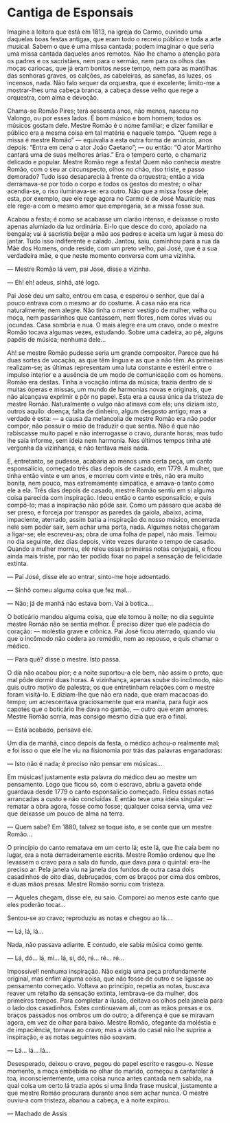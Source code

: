 # Cantiga de Esponsais

Imagine a leitora que está em 1813, na igreja do Carmo, ouvindo uma
daquelas boas festas antigas, que eram todo o recreio público e
toda a arte musical. Sabem o que é uma missa cantada; podem imaginar
o que seria uma missa cantada daqueles anos remotos. Não lhe chamo
a atenção para os padres e os sacristães, nem para o sermão, nem
para os olhos das moças cariocas, que já eram bonitos nesse tempo,
nem para as mantilhas das senhoras graves, os calções, as cabeleiras,
as sanefas, as luzes, os incensos, nada. Não falo sequer da orquestra,
que é excelente; limito-me a mostrar-lhes uma cabeça branca, a
cabeça desse velho que rege a orquestra, com alma e devoção.

Chama-se Romão Pires; terá sessenta anos, não menos, nasceu no
Valongo, ou por esses lados. É bom músico e bom homem; todos os
músicos gostam dele. Mestre Romão é o nome familiar; e dizer familiar
e público era a mesma coisa em tal matéria e naquele tempo. “Quem
rege a missa é mestre Romão” — equivalia a esta outra forma de
anúncio, anos depois: “Entra em cena o ator João Caetano”; — ou
então: “O ator Martinho cantará uma de suas melhores árias.” Era o
tempero certo, o chamariz delicado e popular. Mestre Romão rege a
festa! Quem não conhecia mestre Romão, com o seu ar circunspecto,
olhos no chão, riso triste, e passo demorado? Tudo isso desaparecia
à frente da orquestra; então a vida derramava-se por todo o corpo
e todos os gestos do mestre; o olhar acendia-se, o riso iluminava-se:
era outro. Não que a missa fosse dele; esta, por exemplo, que ele
rege agora no Carmo é de José Maurício; mas ele rege-a com o mesmo
amor que empregaria, se a missa fosse sua.

Acabou a festa; é como se acabasse um clarão intenso, e deixasse o
rosto apenas alumiado da luz ordinária. Ei-lo que desce do coro,
apoiado na bengala; vai à sacristia beijar a mão aos padres e aceita
um lugar à mesa do jantar. Tudo isso indiferente e calado. Jantou,
saiu, caminhou para a rua da Mãe dos Homens, onde reside, com um
preto velho, pai José, que é a sua verdadeira mãe, e que neste
momento conversa com uma vizinha.

— Mestre Romão lá vem, pai José, disse a vizinha.

— Eh! eh! adeus, sinhá, até logo.

Pai José deu um salto, entrou em casa, e esperou o senhor, que daí
a pouco entrava com o mesmo ar do costume. A casa não era rica
naturalmente; nem alegre. Não tinha o menor vestígio de mulher,
velha ou moça, nem passarinhos que cantassem, nem flores, nem cores
vivas ou jocundas. Casa sombria e nua. O mais alegre era um cravo,
onde o mestre Romão tocava algumas vezes, estudando. Sobre uma
cadeira, ao pé, alguns papéis de música; nenhuma dele...

Ah! se mestre Romão pudesse seria um grande compositor. Parece que
há duas sortes de vocação, as que têm língua e as que a não têm.
As primeiras realizam-se; as últimas representam uma luta constante
e estéril entre o impulso interior e a ausência de um modo de
comunicação com os homens. Romão era destas. Tinha a vocação íntima
da música; trazia dentro de si muitas óperas e missas, um mundo de
harmonias novas e originais, que não alcançava exprimir e pôr no
papel. Esta era a causa única da tristeza de mestre Romão. Naturalmente
o vulgo não atinava com ela; uns diziam isto, outros aquilo: doença,
falta de dinheiro, algum desgosto antigo; mas a verdade é esta: —
a causa da melancolia de mestre Romão era não poder compor, não
possuir o meio de traduzir o que sentia. Não é que não rabiscasse
muito papel e não interrogasse o cravo, durante horas; mas tudo lhe
saía informe, sem ideia nem harmonia. Nos últimos tempos tinha até
vergonha da vizinhança, e não tentava mais nada.

E, entretanto, se pudesse, acabaria ao menos uma certa peça, um
canto esponsalício, começado três dias depois de casado, em 1779.
A mulher, que tinha então vinte e um anos, e morreu com vinte e
três, não era muito bonita, nem pouco, mas extremamente simpática,
e amava-o tanto como ele a ela. Três dias depois de casado, mestre
Romão sentiu em si alguma coisa parecida com inspiração. Ideou então
o canto esponsalício, e quis compô-lo; mas a inspiração não pôde
sair. Como um pássaro que acaba de ser preso, e forceja por transpor
as paredes da gaiola, abaixo, acima, impaciente, aterrado, assim
batia a inspiração do nosso músico, encerrada nele sem poder sair,
sem achar uma porta, nada. Algumas notas chegaram a ligar-se; ele
escreveu-as; obra de uma folha de papel, não mais. Teimou no dia
seguinte, dez dias depois, vinte vezes durante o tempo de casado.
Quando a mulher morreu, ele releu essas primeiras notas conjugais,
e ficou ainda mais triste, por não ter podido fixar no papel a
sensação de felicidade extinta.

— Pai José, disse ele ao entrar, sinto-me hoje adoentado.

— Sinhô comeu alguma coisa que fez mal...

— Não; já de manhã não estava bom. Vai à botica...

O boticário mandou alguma coisa, que ele tomou à noite; no dia
seguinte mestre Romão não se sentia melhor. É preciso dizer que ele
padecia do coração: — moléstia grave e crônica. Pai José ficou
aterrado, quando viu que o incômodo não cedera ao remédio, nem ao
repouso, e quis chamar o médico.

— Para quê? disse o mestre. Isto passa.

O dia não acabou pior; e a noite suportou-a ele bem, não assim o
preto, que mal pôde dormir duas horas. A vizinhança, apenas soube
do incômodo, não quis outro motivo de palestra; os que entretinham
relações com o mestre foram visitá-lo. E diziam-lhe que não era
nada, que eram macacoas do tempo; um acrescentava graciosamente que
era manha, para fugir aos capotes que o boticário lhe dava no gamão,
— outro que eram amores. Mestre Romão sorria, mas consigo mesmo
dizia que era o final.

— Está acabado, pensava ele.

Um dia de manhã, cinco depois da festa, o médico achou-o realmente
mal; e foi isso o que ele lhe viu na fisionomia por trás das palavras
enganadoras:

— Isto não é nada; é preciso não pensar em músicas...

Em músicas! justamente esta palavra do médico deu ao mestre um
pensamento. Logo que ficou só, com o escravo, abriu a gaveta onde
guardava desde 1779 o canto esponsalício começado. Releu essas notas
arrancadas a custo e não concluídas. E então teve uma ideia singular:
— rematar a obra agora, fosse como fosse; qualquer coisa servia,
uma vez que deixasse um pouco de alma na terra.

— Quem sabe? Em 1880, talvez se toque isto, e se conte que um mestre
Romão...

O princípio do canto rematava em um certo lá; este lá, que lhe caía
bem no lugar, era a nota derradeiramente escrita. Mestre Romão
ordenou que lhe levassem o cravo para a sala do fundo, que dava
para o quintal: era-lhe preciso ar. Pela janela viu na janela dos
fundos de outra casa dois casadinhos de oito dias, debruçados, com
os braços por cima dos ombros, e duas mãos presas. Mestre Romão
sorriu com tristeza.

— Aqueles chegam, disse ele, eu saio. Comporei ao menos este canto
que eles poderão tocar...

Sentou-se ao cravo; reproduziu as notas e chegou ao lá....

— Lá, lá, lá...

Nada, não passava adiante. E contudo, ele sabia música como gente.

— Lá, dó... lá, mi... lá, si, dó, ré... ré... ré...

Impossível! nenhuma inspiração. Não exigia uma peça profundamente
original, mas enfim alguma coisa, que não fosse de outro e se ligasse
ao pensamento começado. Voltava ao princípio, repetia as notas,
buscava reaver um retalho da sensação extinta, lembrava-se da mulher,
dos primeiros tempos. Para completar a ilusão, deitava os olhos
pela janela para o lado dos casadinhos. Estes continuavam ali, com
as mãos presas e os braços passados nos ombros um do outro; a
diferença é que se miravam agora, em vez de olhar para baixo. Mestre
Romão, ofegante da moléstia e de impaciência, tornava ao cravo; mas
a vista do casal não lhe suprira a inspiração, e as notas seguintes
não soavam.

— Lá... lá... lá...

Desesperado, deixou o cravo, pegou do papel escrito e rasgou-o.
Nesse momento, a moça embebida no olhar do marido, começou a
cantarolar à toa, inconscientemente, uma coisa nunca antes cantada
nem sabida, na qual coisa um certo lá trazia após si uma linda frase
musical, justamente a que mestre Romão procurara durante anos sem
achar nunca. O mestre ouviu-a com tristeza, abanou a cabeça, e à
noite expirou.

— Machado de Assis
